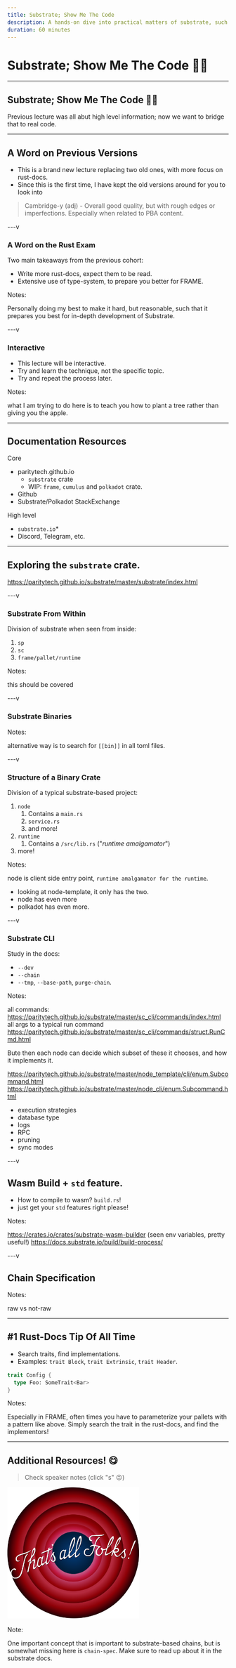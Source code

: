 ```yaml
---
title: Substrate; Show Me The Code
description: A hands-on dive into practical matters of substrate, such as docs, CLI and folder structure.
duration: 60 minutes
---
```


# Substrate; Show Me The Code 👨‍💻

---

## Substrate; Show Me The Code 👨‍💻

Previous lecture was all abut high level information; now we want to bridge that to real code.

---

## A Word on Previous Versions

- This is a brand new lecture replacing two old ones, with more focus on rust-docs.
- Since this is the first time, I have kept the old versions around for you to look into

> Cambridge-y (adj) - Overall good quality, but with rough edges or imperfections. Especially when related to PBA content.

<!-- .element: class="fragment" -->

---v

### A Word on the Rust Exam

Two main takeaways from the previous cohort:

- Write more rust-docs, expect them to be read.
- Extensive use of type-system, to prepare you better for FRAME.

Notes:

Personally doing my best to make it hard, but reasonable, such that it prepares you best for
in-depth development of Substrate.

---v

### Interactive

- This lecture will be interactive.
- Try and learn the technique, not the specific topic. <!-- .element: class="fragment" -->
- Try and repeat the process later. <!-- .element: class="fragment" -->

Notes:

what I am trying to do here is to teach you how to plant a tree rather than giving you the apple.

---

## Documentation Resources

Core

- paritytech.github.io
  - `substrate` crate
  - WIP: `frame`, `cumulus` and `polkadot` crate.
- Github
- Substrate/Polkadot StackExchange

High level

- `substrate.io`\*
- Discord, Telegram, etc.

---

## Exploring the `substrate` crate.

https://paritytech.github.io/substrate/master/substrate/index.html

---v

### Substrate From Within

Division of substrate when seen from inside:

1. `sp`
2. `sc`
3. `frame/pallet/runtime`

Notes:

this should be covered

---v

### Substrate Binaries

Notes:

alternative way is to search for `[[bin]]` in all toml files.

---v

### Structure of a Binary Crate

Division of a typical substrate-based project:

1. `node`
   1. Contains a `main.rs`
   2. `service.rs`
   3. and more!
2. `runtime`
   1. Contains a `/src/lib.rs` ("_runtime amalgamator_")
3. more!

Notes:

node is client side entry point, `runtime amalgamator for the runtime`.

- looking at node-template, it only has the two.
- node has even more
- polkadot has even more.

---v

### Substrate CLI

Study in the docs:

- `--dev`
- `--chain`
- `--tmp`, `--base-path`, `purge-chain`.

Notes:

all commands: https://paritytech.github.io/substrate/master/sc_cli/commands/index.html
all args to a typical run command https://paritytech.github.io/substrate/master/sc_cli/commands/struct.RunCmd.html

Bute then each node can decide which subset of these it chooses, and how it implements it.

https://paritytech.github.io/substrate/master/node_template/cli/enum.Subcommand.html
https://paritytech.github.io/substrate/master/node_cli/enum.Subcommand.html

- execution strategies
- database type
- logs
- RPC
- pruning
- sync modes

---v

## Wasm Build + `std` feature.

- How to compile to wasm? `build.rs`!
- just get your `std` features right please!

Notes:

https://crates.io/crates/substrate-wasm-builder (seen env variables, pretty useful!) <!-- markdown-link-check-disable-line -->
https://docs.substrate.io/build/build-process/

---v

## Chain Specification

Notes:

raw vs not-raw

---

## #1 Rust-Docs Tip Of All Time

- Search traits, find implementations.
- Examples: `trait Block`, `trait Extrinsic`, `trait Header`.

```rust
trait Config {
  type Foo: SomeTrait<Bar>
}
```

<!-- .element: class="fragment" -->

Notes:

Especially in FRAME, often times you have to parameterize your pallets with a pattern like above.
Simply search the trait in the rust-docs, and find the implementors!

---

## Additional Resources! 😋

> Check speaker notes (click "s" 😉)

<img width="300px" rounded src="../scale/img/thats_all_folks.png" />

Note:

One important concept that is important to substrate-based chains, but is somewhat missing here is
`chain-spec`. Make sure to read up about it in the substrate docs.
